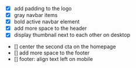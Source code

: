 - [x] add padding to the logo
- [x] gray navbar items
- [x] bold active navbar element
- [x] add more space to the header
- [x] display thumbnail next to each other on desktop
- [] center the second cta on the homepage
- [] add more space to the footer
- [] footer: align text left on mobile
